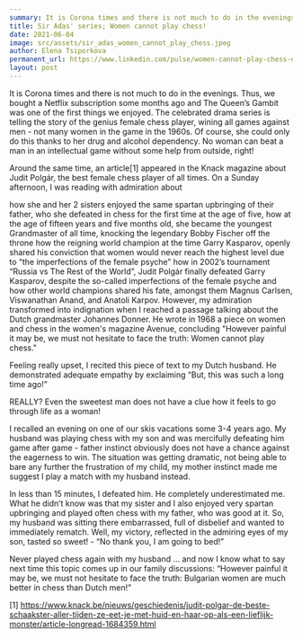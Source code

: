 ```yaml
---
summary: It is Corona times and there is not much to do in the evenings. Thus, we bought a Netflix subscription some months ago and The Queen’s Gambit was one of the first things we enjoyed. The celebrated drama series is telling the story of the genius female chess player, wining all games against men - not many women in the game in the 1960s.  Of course, she could only do this thanks to her drug and alcohol dependency. No woman can beat a man in an intellectual game without some help from outside, right!
title: Sir Adas' series; Women cannot play chess!
date: 2021-06-04
image: src/assets/sir_adas_women_cannot_play_chess.jpeg
author: Elena Tsiporkova
permanent_url: https://www.linkedin.com/pulse/women-cannot-play-chess-elena-tsiporkova/
layout: post
---
```



It is Corona times and there is not much to do in the evenings. Thus, we bought a Netflix subscription some months ago and The Queen’s Gambit was one of the first things we enjoyed. The celebrated drama series is telling the story of the genius female chess player, wining all games against men - not many women in the game in the 1960s.  Of course, she could only do this thanks to her drug and alcohol dependency. No woman can beat a man in an intellectual game without some help from outside, right!

Around the same time, an article[1] appeared in the Knack magazine about Judit Polgár, the best female chess player of all times. On a Sunday afternoon, I was reading with admiration about

how she and her 2 sisters enjoyed the same spartan upbringing of their father, who she defeated in chess for the first time at the age of five,
how at the age of fifteen years and five months old, she became the youngest Grandmaster of all time, knocking the legendary Bobby Fischer off the throne
how the reigning world champion at the time Garry Kasparov, openly shared his conviction that women would never reach the highest level due to “the imperfections of the female psyche”
how in 2002’s tournament “Russia vs The Rest of the World”, Judit Polgár finally defeated Garry Kasparov, despite the so-called imperfections of the female psyche
and how other world champions shared his fate, amongst them Magnus Carlsen, Viswanathan Anand, and Anatoli Karpov.
However, my admiration transformed into indignation when I reached a passage talking about the Dutch grandmaster Johannes Donner. He wrote in 1968 a piece on women and chess in the women's magazine Avenue, concluding "However painful it may be, we must not hesitate to face the truth: Women cannot play chess."

 Feeling really upset, I recited this piece of text to my Dutch husband. He demonstrated adequate empathy by exclaiming “But, this was such a long time ago!”

 REALLY? Even the sweetest man does not have a clue how it feels to go through life as a woman!

I recalled an evening on one of our skis vacations some 3-4 years ago. My husband was playing chess with my son and was mercifully defeating him game after game - father instinct obviously does not have a chance against the eagerness to win. The situation was getting dramatic, not being able to bare any further the frustration of my child, my mother instinct made me suggest I play a match with my husband instead.

In less than 15 minutes, I defeated him. He completely underestimated me. What he didn’t know was that my sister and I also enjoyed very spartan upbringing and played often chess with my father, who was good at it. So, my husband was sitting there embarrassed, full of disbelief and wanted to immediately rematch. Well, my victory, reflected in the admiring eyes of my son, tasted so sweet! - “No thank you, I am going to bed!”

 Never played chess again with my husband … and now I know what to say next time this topic comes up in our family discussions: “However painful it may be, we must not hesitate to face the truth: Bulgarian women are much better in chess than Dutch men!”

[1] https://www.knack.be/nieuws/geschiedenis/judit-polgar-de-beste-schaakster-aller-tijden-ze-eet-je-met-huid-en-haar-op-als-een-lieflijk-monster/article-longread-1684359.html
